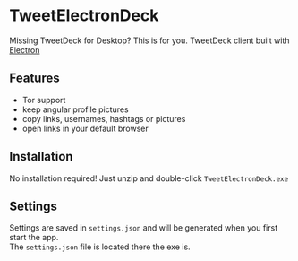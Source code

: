 # TweetElectronDeck
Missing TweetDeck for Desktop? This is for you.
TweetDeck client built with [Electron](https://electron.atom.io/)

## Features
- Tor support
- keep angular profile pictures
- copy links, usernames, hashtags or pictures
- open links in your default browser

## Installation
No installation required! Just unzip and double-click `TweetElectronDeck.exe`

## Settings
Settings are saved in `settings.json` and will be generated when you first start the app.<br>
The `settings.json` file is located there the exe is.
